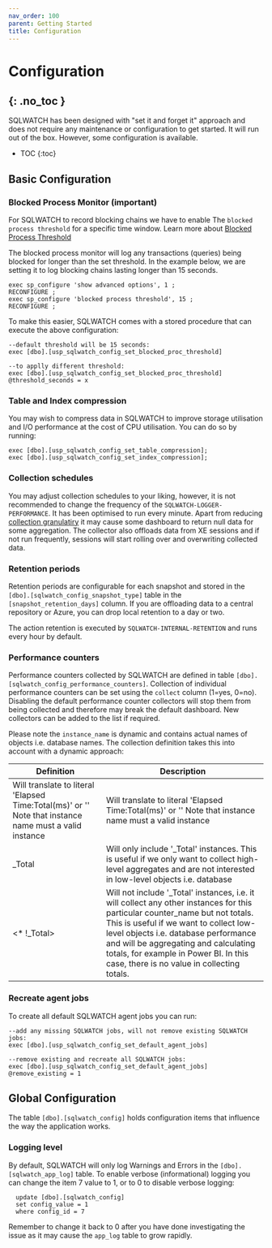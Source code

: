 ```yaml
---
nav_order: 100
parent: Getting Started
title: Configuration
---
```


# Configuration
{: .no_toc }
---

SQLWATCH has been designed with "set it and forget it" approach and does not require any maintenance or configuration to get started. It will run out of the box. However, some configuration is available.

- TOC 
{:toc}

## Basic Configuration

### Blocked Process Monitor (important)

For SQLWATCH to record blocking chains we have to enable The `blocked process threshold` for a specific time window. Learn more about [Blocked Process Threshold](https://docs.microsoft.com/en-us/sql/database-engine/configure-windows/blocked-process-threshold-server-configuration-option)

The blocked process monitor will log any transactions (queries) being blocked for longer than the set threshold. In the example below, we are setting it to log blocking chains lasting longer than 15 seconds.

```
exec sp_configure 'show advanced options', 1 ;  
RECONFIGURE ;  
exec sp_configure 'blocked process threshold', 15 ;  
RECONFIGURE ; 
```

To make this easier, SQLWATCH comes with a stored procedure that can execute the above configuration:

```
--default threshold will be 15 seconds:
exec [dbo].[usp_sqlwatch_config_set_blocked_proc_threshold] 

--to applly different threshold:
exec [dbo].[usp_sqlwatch_config_set_blocked_proc_threshold] @threshold_seconds = x 
```

### Table and Index compression

You may wish to compress data in SQLWATCH to improve storage utilisation and I/O performance at the cost of CPU utilisation. You can do so by running:

```
exec [dbo].[usp_sqlwatch_config_set_table_compression];
exec [dbo].[usp_sqlwatch_config_set_index_compression];
```

### Collection schedules

You may adjust collection schedules to your liking, however, it is not recommended to change the frequency of the `SQLWATCH-LOGGER-PERFORMANCE`. It has been optimised to run every minute. Apart from reducing [collection granulatiry](https://sqlwatch.io/blog/impact-of-aggregation-on-granularity-and-observability/) it may cause some dashboard to return null data for some aggregation. The collector also offloads data from XE sessions and if not run frequently, sessions will start rolling over and overwriting collected data.

### Retention periods

Retention periods are configurable for each snapshot and stored in the `[dbo].[sqlwatch_config_snapshot_type]` table in the `[snapshot_retention_days]` column. If you are offloading data to a central repository or Azure, you can drop local retention to a day or two. 

The action retention is executed by `SQLWATCH-INTERNAL-RETENTION` and runs every hour by default.

### Performance counters

Performance counters collected by SQLWATCH are defined in table `[dbo].[sqlwatch_config_performance_counters]`.
Collection of individual performance counters can be set using the `collect` column (1=yes, 0=no). Disabling the default performance counter collectors will stop them from being collected and therefore may break the default dashboard. New collectors can be added to the list if required. 

Please note the `instance_name` is dynamic and contains actual names of objects i.e. database names. The collection definition takes this into account with a dynamic approach:


|                                               Definition                                               |                                                                                                                                                                  Description                                                                                                                                                                   |
|--------------------------------------------------------------------------------------------------------|------------------------------------------------------------------------------------------------------------------------------------------------------------------------------------------------------------------------------------------------------------------------------------------------------------------------------------------------|
| Will translate to literal 'Elapsed Time:Total(ms)' or '' Note that instance name must a valid instance | Will translate to literal 'Elapsed Time:Total(ms)' or '' Note that instance name must a valid instance                                                                                                                                                                                                                                        |
| _Total                                                                                                 | Will only include '_Total' instances. This is useful if we only want to collect high-level aggregates and are not interested in low-level objects i.e. database                                                                                                                                                                                |
| <* !_Total>                                                                                            | Will not include '_Total' instances, i.e. it will collect any other instances for this particular counter_name but not totals. This is useful if we want to collect low-level objects i.e. database performance and will be aggregating and calculating totals, for example in Power BI. In this case, there is no value in collecting totals.  |

### Recreate agent jobs

To create all default SQLWATCH agent jobs you can run:

```
--add any missing SQLWATCH jobs, will not remove existing SQLWATCH jobs:
exec [dbo].[usp_sqlwatch_config_set_default_agent_jobs]

--remove existing and recreate all SQLWATCH jobs:
exec [dbo].[usp_sqlwatch_config_set_default_agent_jobs] @remove_existing = 1
```

## Global Configuration

The table `[dbo].[sqlwatch_config]` holds configuration items that influence the way the application works.

### Logging level

By default, SQLWATCH will only log Warnings and Errors in the `[dbo].[sqlwatch_app_log]` table. To enable verbose (informational) logging you can change the item 7 value to 1, or to 0 to disable verbose logging:

```
  update [dbo].[sqlwatch_config]
  set config_value = 1 
  where config_id = 7
```

Remember to change it back to 0 after you have done investigating the issue as it may cause the `app_log` table to grow rapidly.
